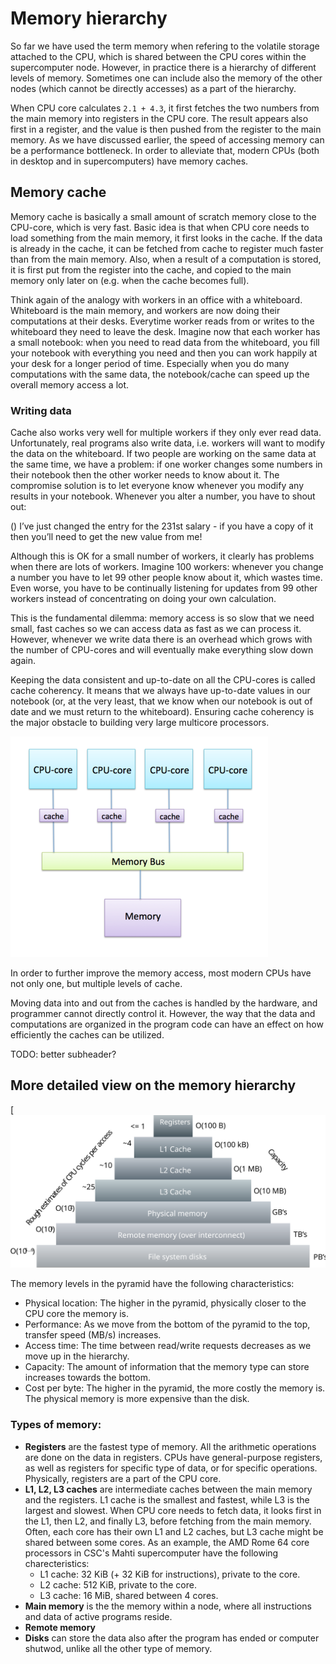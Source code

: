 <!-- Includes material from "Supercomputing" online-course (https://www.futurelearn.com/courses/supercomputing/) 
by Edinburgh Supercomputing Center (EPCC), licensed under Creative Commons SA-BY --> 

# Memory hierarchy

So far we have used the term memory when refering to the volatile
storage attached to the CPU, which is shared between the CPU cores
within the supercomputer node. However, in practice there is a
hierarchy of different levels of memory. Sometimes one can include
also the memory of the other nodes (which cannot be directly accesses)
as a part of the hierarchy.

When CPU core calculates `2.1 + 4.3`, it first fetches the two numbers
from the main memory into registers in the CPU core. The result
appears also first in a register, and the value is then pushed from
the register to the main memory. As we have discussed earlier, the
speed of accessing memory can be a performance bottleneck. In order to
alleviate that, modern CPUs (both in desktop and in supercomputers) have memory caches.

## Memory cache

Memory cache is basically a small amount of scratch memory close
to the CPU-core, which is very fast. Basic idea is that when CPU core needs
to load something from the main memory, it first looks in the
cache. If the data is already in the cache, it can be fetched from
cache to register much faster than from the main memory. Also, when a result of
a computation is stored, it is first put from the register into the
cache, and copied to the main memory only later on (e.g. when the
cache becomes full).

Think again of the analogy with workers in an office with
a whiteboard. Whiteboard is the main memory, and workers are now doing their
computations at their desks. Everytime worker reads from or writes to
the whiteboard they need to leave the desk. Imagine now that
each worker has a small notebook: when you need to read data from the
whiteboard, you fill your notebook with everything you need and then
you can work happily at your desk for a longer period of
time. Especially when you do many computations with the same data, the
notebook/cache can speed up the overall memory access a lot.

### Writing data

Cache also works very well for multiple workers if they only ever read data. Unfortunately, real programs also write data, i.e. workers will want to modify the data on the whiteboard. If two people are working on the same data at the same time, we have a problem: if one worker changes some numbers in their notebook then the other worker needs to know about it. The compromise solution is to let everyone know whenever you modify any results in your notebook. Whenever you alter a number, you have to shout out:

\(\) I’ve just changed the entry for the 231st salary - if you have a copy of it then you’ll need to get the new value from me!

Although this is OK for a small number of workers, it clearly has problems when there are lots of workers. Imagine 100 workers: whenever you change a number you have to let 99 other people know about it, which wastes time. Even worse, you have to be continually listening for updates from 99 other workers instead of concentrating on doing your own calculation.

This is the fundamental dilemma: memory access is so slow that we need small, fast caches so we can access data as fast as we can process it. However, whenever we write data there is an overhead which grows with the number of CPU-cores and will eventually make everything slow down again.

Keeping the data consistent and up-to-date on all the CPU-cores is called cache coherency. It means that we always have up-to-date values in our notebook (or, at the very least, that we know when our notebook is out of date and we must return to the whiteboard). Ensuring cache coherency is the major obstacle to building very large multicore processors.

<!-- image copyright EPCC, licensed under Creative Commons SA-BY -->
![Schematic view of memory cache](images/cache.png)

In order to further improve the memory access, most modern CPUs have
not only one, but multiple levels of cache.

Moving data into and out from the caches is handled by the hardware, and programmer cannot directly control it. However, the way that the data and computations are organized in the program code can have an effect on how efficiently the caches can be utilized.


TODO: better subheader?
## More detailed view on the memory hierarchy


[![Memory hierarchy in a supercomputer](images/memory_hierarchy.svg)

The memory levels in the pyramid have the following characteristics: 
* Physical location: The higher in the pyramid, physically closer to
  the CPU core the memory is.
* Performance: As we move from the bottom of the pyramid to the top, transfer speed (MB/s) increases.
* Access time: The time between read/write requests decreases as we move up in the hierarchy.
* Capacity: The amount of information that the memory type can store increases towards the bottom.
* Cost per byte: The higher in the pyramid, the more costly the
  memory is. The physical memory is more expensive than the disk.

### Types of memory:

*  **Registers** are the fastest type of memory. All the arithmetic operations are done on the data in registers. CPUs have general-purpose registers, as well as registers for specific type of data, or for specific operations. Physically, registers are a part of the CPU core.
*  **L1, L2, L3 caches** are intermediate caches between the main memory and the registers. L1 cache is the smallest and fastest, while L3 is the largest and slowest. When CPU core needs to fetch data, it looks first in the L1, then L2, and finally L3, before fetching from the main memory. Often, each core has their own L1 and L2 caches, but L3 cache might be shared between some cores. As an example, the AMD Rome 64 core processors in CSC's Mahti supercomputer have the following charecteristics:
   * L1 cache: 32 KiB (+ 32 KiB for instructions), private to the core.
   * L2 cache: 512 KiB, private to the core.
   * L3 cache: 16 MiB, shared between 4 cores.
*  **Main memory** is the the memory within a node, where all instructions and data of active programs reside. 
*  **Remote memory** 
*  **Disks** can store the data also after the program has ended or computer shutwod, unlike all the other type of memory.

